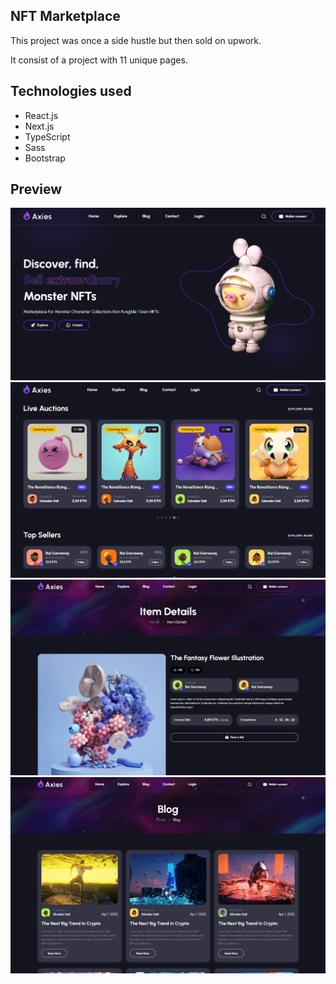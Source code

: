 ## NFT Marketplace 

This project was once a side hustle but then sold on upwork.

It consist of a project with 11 unique pages.

## Technologies used
- React.js 
- Next.js
- TypeScript 
- Sass
- Bootstrap

## Preview
<img src="https://raw.githubusercontent.com/Lautaroef/nft-marketplace/main/public/static/assets/images/preview/1-home.png">
<img src="https://raw.githubusercontent.com/Lautaroef/nft-marketplace/main/public/static/assets/images/preview/2-home.png">

<img src="https://raw.githubusercontent.com/Lautaroef/nft-marketplace/main/public/static/assets/images/preview/4-item.png">
<img src="https://raw.githubusercontent.com/Lautaroef/nft-marketplace/main/public/static/assets/images/preview/5-blog.png">


